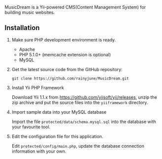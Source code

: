MusicDream is a Yii-powered CMS(Content Management System) for building music websites.

## Installation

1. Make sure PHP development environment is ready.
   * Apache
   * PHP 5.1.0+ (memcache extension is optional)
   * MySQL

2. Get the latest source code from the GitHub repository:
    ```
    git clone https://github.com/rainyjune/MusicDream.git
    ```

3. Install Yii PHP Framework

    Download Yii 1.1.x from https://github.com/yiisoft/yii/releases, unzip the zip archive and put the source files into the `yiiframework` directory.

4. Import sample data into your MySQL database

    Import the file `protected/data/schema.mysql.sql` into the database with your favourite tool.

5. Edit the configuration file for this application.

    Edit `protected/config/main.php`, update the database connection information with your own.

